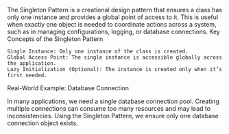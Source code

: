 
The Singleton Pattern is a creational design pattern that ensures a class has only one instance and provides a global point of access to it. This is useful when exactly one object is needed to coordinate actions across a system, such as in managing configurations, logging, or database connections.
Key Concepts of the Singleton Pattern

    Single Instance: Only one instance of the class is created.
    Global Access Point: The single instance is accessible globally across the application.
    Lazy Initialization (Optional): The instance is created only when it’s first needed.

Real-World Example: Database Connection

In many applications, we need a single database connection pool. Creating multiple connections can consume too many resources and may lead to inconsistencies. Using the Singleton Pattern, we ensure only one database connection object exists.
